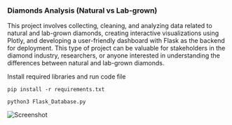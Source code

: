 ### Diamonds Analysis (Natural vs Lab-grown)

This project involves collecting, cleaning, and analyzing data related to natural and lab-grown diamonds, creating interactive visualizations using Plotly, and developing a user-friendly dashboard with Flask as the backend for deployment. This type of project can be valuable for stakeholders in the diamond industry, researchers, or anyone interested in understanding the differences between natural and lab-grown diamonds.


Install required libraries and run code file

```pip install -r requirements.txt```


```python3 Flask_Database.py```


![Screenshot](image/image.png)
